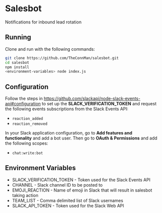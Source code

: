 # Salesbot

Notifications for inbound lead rotation

## Running

Clone and run with the following commands:

```bash
git clone https://github.com/TheConnMan/salesbot.git
cd salesbot
npm install
<environment-variables> node index.js
```

## Configuration

Follow the steps in https://github.com/slackapi/node-slack-events-api#configuration to set up the **SLACK_VERIFICATION_TOKEN** and request the following events subscriptions from the Slack Events API:
- `reaction_added`
- `reaction_removed`

In your Slack application configuration, go to **Add features and functionality** and add a bot user. Then go to **OAuth & Permissions** and add the following scopes:
- `chat:write:bot`

## Environment Variables

- SLACK_VERIFICATION_TOKEN - Token used for the Slack Events API
- CHANNEL - Slack channel ID to be posted to
- EMOJI_REACTION - Name of emoji in Slack that will result in salesbot taking action
- TEAM_LIST - Comma delimited list of Slack usernames
- SLACK_API_TOKEN - Token used for the Slack Web API
